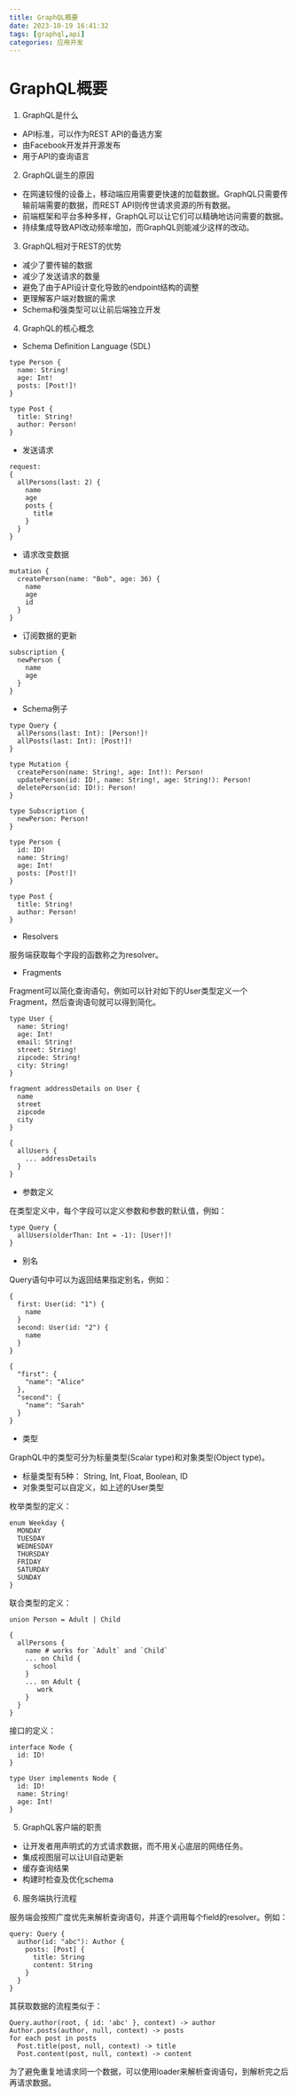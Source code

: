 ```yaml
---
title: GraphQL概要
date: 2023-10-19 16:41:32
tags: [graphql,api]
categories: 应用开发
---
```


# GraphQL概要

1. GraphQL是什么

* API标准，可以作为REST API的备选方案
* 由Facebook开发并开源发布
* 用于API的查询语言

2. GraphQL诞生的原因

* 在网速较慢的设备上，移动端应用需要更快速的加载数据。GraphQL只需要传输前端需要的数据，而REST API则传世请求资源的所有数据。
* 前端框架和平台多种多样，GraphQL可以让它们可以精确地访问需要的数据。
* 持续集成导致API改动频率增加，而GraphQL则能减少这样的改动。

3. GraphQL相对于REST的优势

* 减少了要传输的数据
* 减少了发送请求的数量
* 避免了由于API设计变化导致的endpoint结构的调整
* 更理解客户端对数据的需求
* Schema和强类型可以让前后端独立开发

4. GraphQL的核心概念

* Schema Definition Language (SDL)

```
type Person {
  name: String!
  age: Int!
  posts: [Post!]!
}

type Post {
  title: String!
  author: Person!
}
```

* 发送请求
```
request:
{
  allPersons(last: 2) {
    name
    age
    posts {
      title
    }
  }
}
```

* 请求改变数据
```
mutation {
  createPerson(name: "Bob", age: 36) {
    name
    age
    id
  }
}
```

* 订阅数据的更新
```
subscription {
  newPerson {
    name
    age
  }
}
```

* Schema例子

```
type Query {
  allPersons(last: Int): [Person!]!
  allPosts(last: Int): [Post!]!
}

type Mutation {
  createPerson(name: String!, age: Int!): Person!
  updatePerson(id: ID!, name: String!, age: String!): Person!
  deletePerson(id: ID!): Person!
}

type Subscription {
  newPerson: Person!
}

type Person {
  id: ID!
  name: String!
  age: Int!
  posts: [Post!]!
}

type Post {
  title: String!
  author: Person!
}
```

* Resolvers

服务端获取每个字段的函数称之为resolver。

* Fragments

Fragment可以简化查询语句，例如可以针对如下的User类型定义一个Fragment，然后查询语句就可以得到简化。

```
type User {
  name: String!
  age: Int!
  email: String!
  street: String!
  zipcode: String!
  city: String!
}

fragment addressDetails on User {
  name
  street
  zipcode
  city
}

{
  allUsers {
    ... addressDetails
  }
}
```

* 参数定义

在类型定义中，每个字段可以定义参数和参数的默认值，例如：

```
type Query {
  allUsers(olderThan: Int = -1): [User!]!
}
```

* 别名

Query语句中可以为返回结果指定别名，例如：

```
{
  first: User(id: "1") {
    name
  }
  second: User(id: "2") {
    name
  }
}

{
  "first": {
    "name": "Alice"
  },
  "second": {
    "name": "Sarah"
  }
}
```

* 类型

GraphQL中的类型可分为标量类型(Scalar type)和对象类型(Object type)。

  - 标量类型有5种： String, Int, Float, Boolean, ID
  - 对象类型可以自定义，如上述的User类型

枚举类型的定义：

```
enum Weekday {
  MONDAY
  TUESDAY
  WEDNESDAY
  THURSDAY
  FRIDAY
  SATURDAY
  SUNDAY
}
```

联合类型的定义：
```
union Person = Adult | Child

{
  allPersons {
    name # works for `Adult` and `Child`
    ... on Child {
      school
    }
    ... on Adult {
       work
    }
  }
}
```

接口的定义：

```
interface Node {
  id: ID!
}

type User implements Node {
  id: ID!
  name: String!
  age: Int!
}
```

5. GraphQL客户端的职责

* 让开发者用声明式的方式请求数据，而不用关心底层的网络任务。
* 集成视图层可以让UI自动更新
* 缓存查询结果
* 构建时检查及优化schema

6. 服务端执行流程

服务端会按照广度优先来解析查询语句，并逐个调用每个field的resolver。例如：

```
query: Query {
  author(id: "abc"): Author {
    posts: [Post] {
      title: String
      content: String
    }
  }
}
```
其获取数据的流程类似于：

```
Query.author(root, { id: 'abc' }, context) -> author
Author.posts(author, null, context) -> posts
for each post in posts
  Post.title(post, null, context) -> title
  Post.content(post, null, context) -> content
```

为了避免重复地请求同一个数据，可以使用loader来解析查询语句，到解析完之后再请求数据。